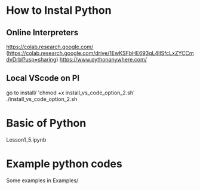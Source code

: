 # How to Instal Python

## Online Interpreters
https://colab.research.google.com/
 (https://colab.research.google.com/drive/1EwKSFbHE693qL4lISfcLxZYCCmdvDrbl?usp=sharing)
https://www.pythonanywhere.com/

## Local VScode on PI
 go to install/
    'chmod +x install_vs_code_option_2.sh'
    ./install_vs_code_option_2.sh

# Basic of Python
Lesson1_5.ipynb 

# Example python codes
Some examples in Examples/
